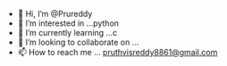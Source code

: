 - 👋 Hi, I’m @Prureddy
- 👀 I’m interested in ...python
- 🌱 I’m currently learning ...c
- 💞️ I’m looking to collaborate on ...
- 📫 How to reach me ... pruthvisreddy8861@gmail.com

<!---
Prureddy/Prureddy is a ✨ special ✨ repository because its `README.md` (this file) appears on your GitHub profile.
You can click the Preview link to take a look at your changes.
--->
